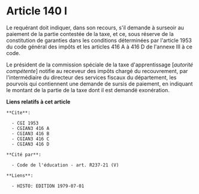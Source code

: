 # Article 140 I

Le requérant doit indiquer, dans son recours, s'il demande à surseoir au paiement de la partie contestée de la taxe, et ce,
sous réserve de la constitution de garanties dans les conditions déterminées par l'article 1953 du code général des impôts et
les articles 416 A à 416 D de l'annexe III à ce code.

Le président de la commission spéciale de la taxe d'apprentissage [*autorité compétente*] notifie au receveur des impôts
chargé du recouvrement, par l'intermédiaire du directeur des services fiscaux du département, les pourvois qui contiennent
une demande de sursis de paiement, en indiquant le montant de la partie de la taxe dont il est demandé exonération.

**Liens relatifs à cet article**

	**Cite**:

	  - CGI 1953
	  - CGIAN3 416 A
	  - CGIAN3 416 B
	  - CGIAN3 416 C
	  - CGIAN3 416 D

	**Cité par**:

	  - Code de l'éducation - art. R237-21 (V)

	**Liens**:

	  - HISTO: EDITION 1979-07-01
